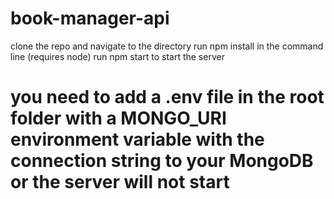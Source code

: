 # book-manager-api

clone the repo and navigate to the directory
run npm install in the command line (requires node)
run npm start to start the server

# you need to add a .env file in the root folder with a MONGO_URI environment variable with the connection string to your MongoDB or the server will not start

